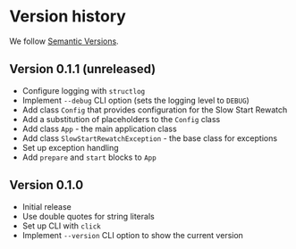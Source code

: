 # Version history

We follow [Semantic Versions](https://semver.org/).


## Version 0.1.1 (unreleased)

- Configure logging with `structlog`
- Implement `--debug` CLI option (sets the logging level to `DEBUG`)
- Add class `Config` that provides configuration for the Slow Start Rewatch
- Add a substitution of placeholders to the `Config` class
- Add class `App` - the main application class
- Add class `SlowStartRewatchException` - the base class for exceptions
- Set up exception handling
- Add `prepare` and `start` blocks to `App`


## Version 0.1.0

- Initial release
- Use double quotes for string literals
- Set up CLI with `click`
- Implement `--version` CLI option to show the current version
